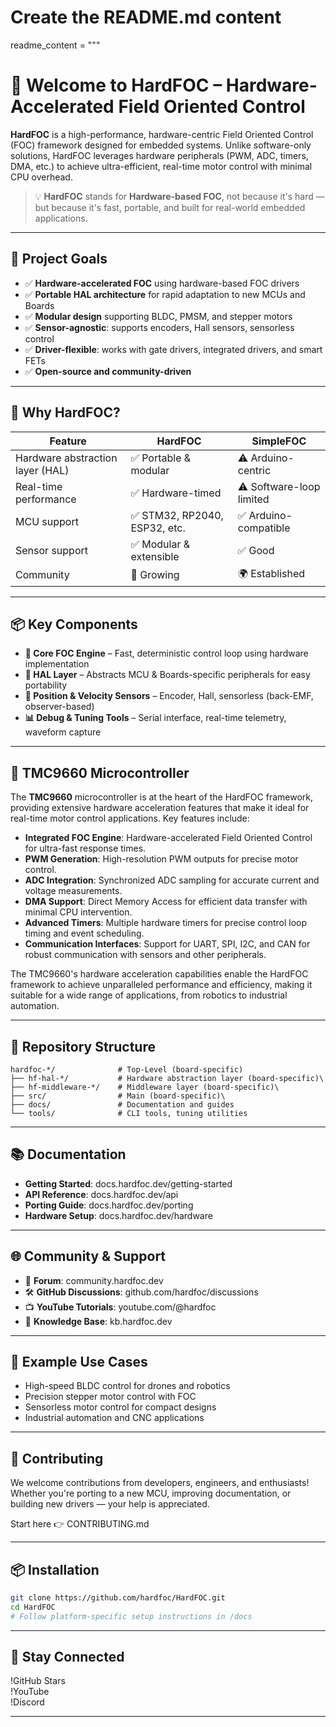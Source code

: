 # Create the README.md content
readme_content = """
# 🚀 Welcome to **HardFOC** – Hardware-Accelerated Field Oriented Control

**HardFOC** is a high-performance, hardware-centric Field Oriented Control (FOC) framework designed for embedded systems. Unlike software-only solutions, HardFOC leverages hardware peripherals (PWM, ADC, timers, DMA, etc.) to achieve ultra-efficient, real-time motor control with minimal CPU overhead.

> 💡 **HardFOC** stands for **Hardware-based FOC**, not because it's hard — but because it's fast, portable, and built for real-world embedded applications.

---

## 🎯 Project Goals

- ✅ **Hardware-accelerated FOC** using hardware-based FOC drivers
- ✅ **Portable HAL architecture** for rapid adaptation to new MCUs and Boards
- ✅ **Modular design** supporting BLDC, PMSM, and stepper motors
- ✅ **Sensor-agnostic**: supports encoders, Hall sensors, sensorless control
- ✅ **Driver-flexible**: works with gate drivers, integrated drivers, and smart FETs
- ✅ **Open-source and community-driven**

---

## 🔧 Why HardFOC?

| Feature | HardFOC | SimpleFOC |
|--------|---------|-----------|
| Hardware abstraction layer (HAL) | ✅ Portable & modular | ⚠️ Arduino-centric |
| Real-time performance | ✅ Hardware-timed | ⚠️ Software-loop limited |
| MCU support | ✅ STM32, RP2040, ESP32, etc. | ✅ Arduino-compatible |
| Sensor support | ✅ Modular & extensible | ✅ Good |
| Community | 🚧 Growing | 🌍 Established |

---

## 📦 Key Components

- **🧠 Core FOC Engine** – Fast, deterministic control loop using hardware implementation
- **🔌 HAL Layer** – Abstracts MCU & Boards-specific peripherals for easy portability
- **📍 Position & Velocity Sensors** – Encoder, Hall, sensorless (back-EMF, observer-based)
- **📊 Debug & Tuning Tools** – Serial interface, real-time telemetry, waveform capture

---

## 🧪 TMC9660 Microcontroller

The **TMC9660** microcontroller is at the heart of the HardFOC framework, providing extensive hardware acceleration features that make it ideal for real-time motor control applications. Key features include:

- **Integrated FOC Engine**: Hardware-accelerated Field Oriented Control for ultra-fast response times.
- **PWM Generation**: High-resolution PWM outputs for precise motor control.
- **ADC Integration**: Synchronized ADC sampling for accurate current and voltage measurements.
- **DMA Support**: Direct Memory Access for efficient data transfer with minimal CPU intervention.
- **Advanced Timers**: Multiple hardware timers for precise control loop timing and event scheduling.
- **Communication Interfaces**: Support for UART, SPI, I2C, and CAN for robust communication with sensors and other peripherals.

The TMC9660's hardware acceleration capabilities enable the HardFOC framework to achieve unparalleled performance and efficiency, making it suitable for a wide range of applications, from robotics to industrial automation.

---

## 📁 Repository Structure

```
hardfoc-*/              # Top-Level (board-specific)
├── hf-hal-*/           # Hardware abstraction layer (board-specific)\
├── hf-middleware-*/    # Middleware layer (board-specific)\
├── src/                # Main (board-specific)\
├── docs/               # Documentation and guides
└── tools/              # CLI tools, tuning utilities
```

---

## 📚 Documentation

- **Getting Started**: docs.hardfoc.dev/getting-started
- **API Reference**: docs.hardfoc.dev/api
- **Porting Guide**: docs.hardfoc.dev/porting
- **Hardware Setup**: docs.hardfoc.dev/hardware

---

## 🌐 Community & Support

- 💬 **Forum**: community.hardfoc.dev
- 🛠️ **GitHub Discussions**: github.com/hardfoc/discussions
- 📺 **YouTube Tutorials**: youtube.com/@hardfoc
- 🧠 **Knowledge Base**: kb.hardfoc.dev

---

## 🧪 Example Use Cases

- High-speed BLDC control for drones and robotics
- Precision stepper motor control with FOC
- Sensorless motor control for compact designs
- Industrial automation and CNC applications

---

## 🤝 Contributing

We welcome contributions from developers, engineers, and enthusiasts! Whether you're porting to a new MCU, improving documentation, or building new drivers — your help is appreciated.

Start here 👉 CONTRIBUTING.md

---

## 📦 Installation

```bash
git clone https://github.com/hardfoc/HardFOC.git
cd HardFOC
# Follow platform-specific setup instructions in /docs
```

---

## 📣 Stay Connected

!GitHub Stars  
!YouTube  
!Discord

---


